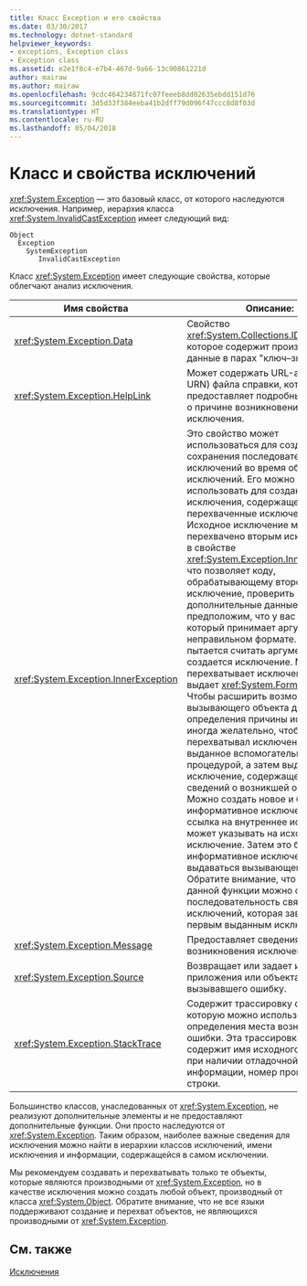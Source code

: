 ```yaml
---
title: Класс Exception и его свойства
ms.date: 03/30/2017
ms.technology: dotnet-standard
helpviewer_keywords:
- exceptions, Exception class
- Exception class
ms.assetid: e2e1f8c4-e7b4-467d-9a66-13c90861221d
author: mairaw
ms.author: mairaw
ms.openlocfilehash: 9cdc464234871fc07feeeb8dd02635ebdd151d76
ms.sourcegitcommit: 3d5d33f384eeba41b2dff79d096f47ccc8d8f03d
ms.translationtype: HT
ms.contentlocale: ru-RU
ms.lasthandoff: 05/04/2018
---
```

# <a name="exception-class-and-properties"></a>Класс и свойства исключений

<xref:System.Exception> — это базовый класс, от которого наследуются исключения. Например, иерархия класса <xref:System.InvalidCastException> имеет следующий вид:

```
Object
  Exception
    SystemException
       InvalidCastException
```

Класс <xref:System.Exception> имеет следующие свойства, которые облегчают анализ исключения.

| Имя свойства | Описание: |
| ------------- | ----------- |
| <xref:System.Exception.Data> | Свойство <xref:System.Collections.IDictionary>, которое содержит произвольные данные в парах "ключ–значение". |
| <xref:System.Exception.HelpLink> | Может содержать URL-адрес (или URN) файла справки, который предоставляет подробные сведения о причине возникновения исключения. |
| <xref:System.Exception.InnerException> | Это свойство может использоваться для создания и сохранения последовательностей исключений во время обработки исключений. Его можно использовать для создания нового исключения, содержащего ранее перехваченные исключения. Исходное исключение может быть перехвачено вторым исключением в свойстве <xref:System.Exception.InnerException>, что позволяет коду, обрабатывающему второе исключение, проверить дополнительные данные. Например, предположим, что у вас есть метод, который принимает аргумент в неправильном формате.  Код пытается считать аргумент, но создается исключение. Метод перехватывает исключение и выдает <xref:System.FormatException>. Чтобы расширить возможности вызывающего объекта для определения причины исключения, иногда желательно, чтобы метод перехватывал исключение, выданное вспомогательной процедурой, а затем выдавал исключение, содержащее больше сведений о возникшей ошибке. Можно создать новое и более информативное исключение, где ссылка на внутреннее исключение может указывать на исходное исключение. Затем это более информативное исключение может выдаваться вызывающему объекту. Обратите внимание, что с помощью данной функции можно создать последовательность связанных исключений, которая завершается первым выданным исключением. |
| <xref:System.Exception.Message> | Предоставляет сведения о причине возникновения исключения.
| <xref:System.Exception.Source> | Возвращает или задает имя приложения или объекта, вызывавшего ошибку. |
| <xref:System.Exception.StackTrace>| Содержит трассировку стека, которую можно использовать для определения места возникновения ошибки. Эта трассировка стека содержит имя исходного файла и, при наличии отладочной информации, номер программной строки. |

Большинство классов, унаследованных от <xref:System.Exception>, не реализуют дополнительные элементы и не предоставляют дополнительные функции. Они просто наследуются от <xref:System.Exception>. Таким образом, наиболее важные сведения для исключения можно найти в иерархии классов исключений, имени исключения и информации, содержащейся в самом исключении.

Мы рекомендуем создавать и перехватывать только те объекты, которые являются производными от <xref:System.Exception>, но в качестве исключения можно создать любой объект, производный от класса <xref:System.Object>. Обратите внимание, что не все языки поддерживают создание и перехват объектов, не являющихся производными от <xref:System.Exception>.
  
## <a name="see-also"></a>См. также  
[Исключения](index.md)
